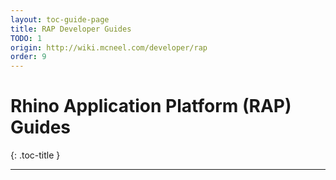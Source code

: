 ```yaml
---
layout: toc-guide-page
title: RAP Developer Guides
TODO: 1
origin: http://wiki.mcneel.com/developer/rap
order: 9
---
```


# Rhino Application Platform (RAP) Guides
{: .toc-title }

---
